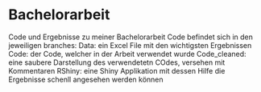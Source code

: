 # Bachelorarbeit
Code und Ergebnisse zu meiner Bachelorarbeit
Code befindet sich in den jeweiligen branches:
  Data: ein Excel File mit den wichtigsten Ergebnissen
  Code: der Code, welcher in der Arbeit verwendet wurde
  Code_cleaned: eine saubere Darstellung des verwendetetn COdes, versehen mit Kommentaren
  RShiny: eine Shiny Applikation mit dessen Hilfe die Ergebnisse schenll angesehen werden können
